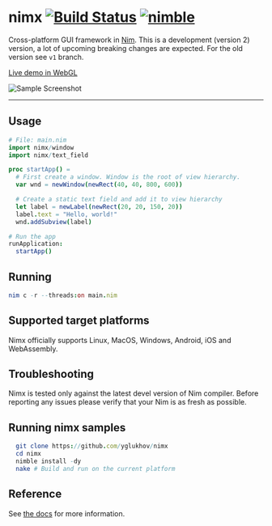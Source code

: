 # nimx [![Build Status](https://travis-ci.org/yglukhov/nimx.svg?branch=master)](https://travis-ci.org/yglukhov/nimx) [![nimble](https://img.shields.io/badge/nimble-black?logo=nim&style=flat&labelColor=171921&color=%23f3d400)](https://nimble.directory/pkg/nimx)

Cross-platform GUI framework in [Nim](https://github.com/nim-lang/nim).
This is a development (version 2) version, a lot of upcoming breaking changes are expected.
For the old version see `v1` branch.

[Live demo in WebGL](http://yglukhov.github.io/nimx/livedemo/main.html)

![Sample Screenshot](./doc/sample-screenshot.png)

---

## Usage

```nim
# File: main.nim
import nimx/window
import nimx/text_field

proc startApp() =
  # First create a window. Window is the root of view hierarchy.
  var wnd = newWindow(newRect(40, 40, 800, 600))

  # Create a static text field and add it to view hierarchy
  let label = newLabel(newRect(20, 20, 150, 20))
  label.text = "Hello, world!"
  wnd.addSubview(label)

# Run the app
runApplication:
  startApp()
```

## Running

```nim
nim c -r --threads:on main.nim
```

## Supported target platforms

Nimx officially supports Linux, MacOS, Windows, Android, iOS and WebAssembly.

## Troubleshooting

Nimx is tested only against the latest devel version of Nim compiler. Before reporting any issues please verify that your Nim is as fresh as possible.

## Running nimx samples

```nim
  git clone https://github.com/yglukhov/nimx
  cd nimx
  nimble install -dy
  nake # Build and run on the current platform
```

## Reference

See [the docs](./doc) for more information.
